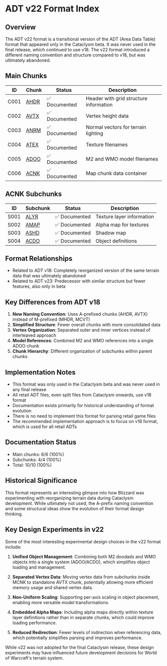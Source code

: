 # ADT v22 Format Index

## Overview
The ADT v22 format is a transitional version of the ADT (Area Data Table) format that appeared only in the Cataclysm beta. It was never used in the final release, which continued to use v18. The v22 format introduced a different naming convention and structure compared to v18, but was ultimately abandoned.

## Main Chunks

| ID | Chunk | Status | Description |
|----|-------|--------|-------------|
| C001 | [AHDR](chunks/ADT_v22/C001_AHDR.md) | ✅ Documented | Header with grid structure information |
| C002 | [AVTX](chunks/ADT_v22/C002_AVTX.md) | ✅ Documented | Vertex height data |
| C003 | [ANRM](chunks/ADT_v22/C003_ANRM.md) | ✅ Documented | Normal vectors for terrain lighting |
| C004 | [ATEX](chunks/ADT_v22/C004_ATEX.md) | ✅ Documented | Texture filenames |
| C005 | [ADOO](chunks/ADT_v22/C005_ADOO.md) | ✅ Documented | M2 and WMO model filenames |
| C006 | [ACNK](chunks/ADT_v22/C006_ACNK.md) | ✅ Documented | Map chunk data container |

## ACNK Subchunks

| ID | Subchunk | Status | Description |
|----|----------|--------|-------------|
| S001 | [ALYR](chunks/ADT_v22/S001_ALYR.md) | ✅ Documented | Texture layer information |
| S002 | [AMAP](chunks/ADT_v22/S002_AMAP.md) | ✅ Documented | Alpha map for textures |
| S003 | [ASHD](chunks/ADT_v22/S003_ASHD.md) | ✅ Documented | Shadow map |
| S004 | [ACDO](chunks/ADT_v22/S004_ACDO.md) | ✅ Documented | Object definitions |

## Format Relationships
- Related to ADT v18: Completely reorganized version of the same terrain data that was ultimately abandoned
- Related to ADT v23: Predecessor with similar structure but fewer features, also only in beta

## Key Differences from ADT v18
1. **New Naming Convention**: Uses A-prefixed chunks (AHDR, AVTX) instead of M-prefixed (MHDR, MCVT)
2. **Simplified Structure**: Fewer overall chunks with more consolidated data
3. **Vertex Organization**: Separated outer and inner vertices instead of interleaved approach
4. **Model References**: Combined M2 and WMO references into a single ADOO chunk
5. **Chunk Hierarchy**: Different organization of subchunks within parent chunks

## Implementation Notes
- This format was only used in the Cataclysm beta and was never used in any final release
- All retail ADT files, even split files from Cataclysm onwards, use v18 format
- Documentation exists primarily for historical understanding of format evolution
- There is no need to implement this format for parsing retail game files
- The recommended implementation approach is to focus on v18 format, which is used for all retail ADTs

## Documentation Status
- Main chunks: 6/6 (100%)
- Subchunks: 4/4 (100%)
- Total: 10/10 (100%)

## Historical Significance
This format represents an interesting glimpse into how Blizzard was experimenting with reorganizing terrain data during Cataclysm development. While ultimately not used, the A-prefix naming convention and some structural ideas show the evolution of their format design thinking.

## Key Design Experiments in v22

Some of the most interesting experimental design choices in the v22 format include:

1. **Unified Object Management**: Combining both M2 doodads and WMO objects into a single system (ADOO/ACDO), which simplifies object loading and management.

2. **Separated Vertex Data**: Moving vertex data from subchunks inside MCNK to standalone AVTX chunk, potentially allowing more efficient memory usage and shared vertex data.

3. **Non-Uniform Scaling**: Supporting per-axis scaling in object placement, enabling more versatile model transformations.

4. **Embedded Alpha Maps**: Including alpha maps directly within texture layer definitions rather than in separate chunks, which could improve loading performance.

5. **Reduced Redirection**: Fewer levels of indirection when referencing data, which potentially simplifies parsing and improves performance.

While v22 was not adopted for the final Cataclysm release, these design experiments may have influenced future development decisions for World of Warcraft's terrain system. 